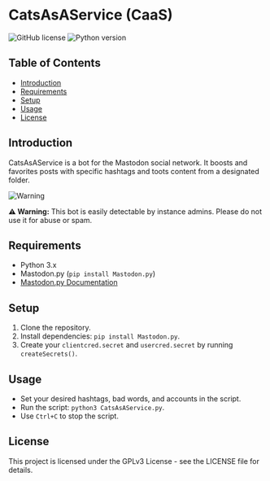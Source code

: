 # CatsAsAService (CaaS)

![GitHub license](https://img.shields.io/github/license/yourusername/CatsAsAService)
![Python version](https://img.shields.io/badge/python-3.x-blue.svg)

## Table of Contents
- [Introduction](#introduction)
- [Requirements](#requirements)
- [Setup](#setup)
- [Usage](#usage)
- [License](#license)

## Introduction
CatsAsAService is a bot for the Mastodon social network. It boosts and favorites posts with specific hashtags and toots content from a designated folder. 

![Warning](https://img.shields.io/badge/warning-important-red.svg)

**⚠️ Warning:** This bot is easily detectable by instance admins. Please do not use it for abuse or spam.

## Requirements
- Python 3.x
- Mastodon.py (`pip install Mastodon.py`)
- [Mastodon.py Documentation](https://mastodonpy.readthedocs.io/en/stable/)

## Setup
1. Clone the repository.
2. Install dependencies: `pip install Mastodon.py`.
3. Create your `clientcred.secret` and `usercred.secret` by running `createSecrets()`.

## Usage
- Set your desired hashtags, bad words, and accounts in the script.
- Run the script: `python3 CatsAsAService.py`.
- Use `Ctrl+C` to stop the script.

## License
This project is licensed under the GPLv3 License - see the LICENSE file for details.
